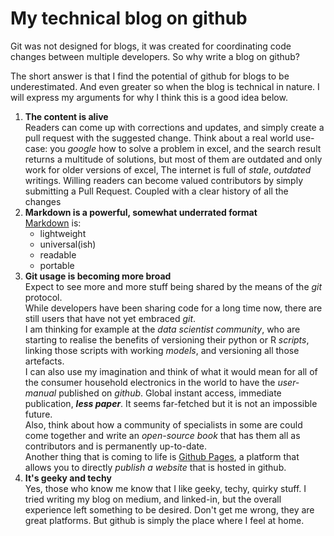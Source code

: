 # My technical blog on github

Git was not designed for blogs, it was created for coordinating code changes between multiple developers. So why write a blog on github?

The short answer is that I find the potential of github for blogs to be underestimated. And even greater so when the blog is technical in nature. 
I will express my arguments for why I think this is a good idea below.
1. **The content is alive**  
Readers can come up with corrections and updates, and simply create a pull request with the suggested change. 
Think about a real world use-case: you *google* how to solve a problem in excel, and the search result returns a multitude of solutions, but most of them are outdated and only work for older versions of excel, The internet is full of *stale*, *outdated* writings. Willing readers can become valued contributors by simply submitting a Pull Request. Coupled with a clear history of all the changes
1. **Markdown is a powerful, somewhat underrated format**  
[Markdown](https://en.wikipedia.org/wiki/Markdown) is:
      - lightweight
      - universal(ish)
      - readable
      - portable
1. **Git usage is becoming more broad**  
Expect to see more and more stuff being shared by the means of the *git* protocol.   
While developers have been sharing code for a long time now, there are still users that have not yet embraced *git*.   
I am thinking for example at the *data scientist community*, who are starting to realise the benefits of versioning their python or R *scripts*, linking those scripts with working *models*, and versioning all those artefacts.  
I can also use my imagination and think of what it would mean for all of the consumer household electronics in the world to have the *user-manual* published on *github*. Global instant access, immediate publication, ***less paper***. It seems far-fetched but it is not an impossible future.  
Also, think about how a community of specialists in some are could come together and write an *open-source book* that has them all as contributors and is permanently up-to-date.  
Another thing that is coming to life is [Github Pages](https://pages.github.com/), a platform that allows you to directly *publish a website* that is hosted in github.
1. **It's geeky and techy**  
Yes, those who know me know that I like geeky, techy, quirky stuff. 
I tried writing my blog on medium, and linked-in, but the overall experience left something to be desired. Don't get me wrong, they are great platforms. But github is simply the place where I feel at home.
